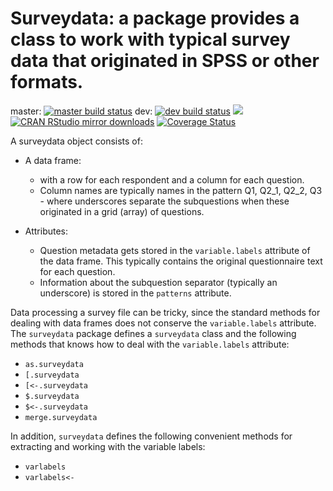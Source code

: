# Surveydata: a package provides a class to work with typical survey data that originated in SPSS or other formats.

master: [![master build status](https://travis-ci.org/andrie/surveydata.svg?branch=master)](https://travis-ci.org/andrie/surveydata)
dev: [![dev build status](https://travis-ci.org/andrie/surveydata.svg?branch=dev)](https://travis-ci.org/andrie/surveydata)
[![](http://www.r-pkg.org/badges/version/surveydata)](http://www.r-pkg.org/pkg/surveydata)
[![CRAN RStudio mirror downloads](http://cranlogs.r-pkg.org/badges/surveydata)](http://www.r-pkg.org/pkg/surveydata)
[![Coverage Status](https://img.shields.io/codecov/c/github/andrie/surveydata/master.svg)](https://codecov.io/github/andrie/surveydata?branch=master)

A surveydata object consists of:

* A data frame:

  * with a row for each respondent and a column for each question.  
  * Column names are typically names in the pattern Q1, Q2_1, Q2_2, Q3 - where underscores separate the subquestions when these originated in a grid (array) of questions.
* Attributes:

  * Question metadata gets stored in the `variable.labels` attribute of the data frame. This typically contains the original questionnaire text for each question.
  * Information about the subquestion separator (typically an underscore) is stored in the `patterns` attribute.

Data processing a survey file can be tricky, since the standard methods for dealing with data frames does not conserve the `variable.labels` attribute.  The `surveydata` package defines a `surveydata` class and the following methods that knows how to deal with the `variable.labels` attribute:

* `as.surveydata`
* `[.surveydata`
* `[<-.surveydata`
* `$.surveydata`
* `$<-.surveydata`
* `merge.surveydata`

In addition, `surveydata` defines the following convenient methods for extracting and working with the variable labels:

* `varlabels`
* `varlabels<-`
